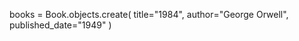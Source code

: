 books = Book.objects.create(
    title="1984",
    author="George Orwell",
    published_date="1949"
)
